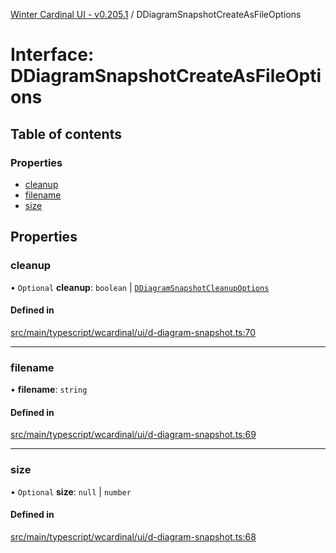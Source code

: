 [Winter Cardinal UI - v0.205.1](../index.md) / DDiagramSnapshotCreateAsFileOptions

# Interface: DDiagramSnapshotCreateAsFileOptions

## Table of contents

### Properties

- [cleanup](DDiagramSnapshotCreateAsFileOptions.md#cleanup)
- [filename](DDiagramSnapshotCreateAsFileOptions.md#filename)
- [size](DDiagramSnapshotCreateAsFileOptions.md#size)

## Properties

### cleanup

• `Optional` **cleanup**: `boolean` \| [`DDiagramSnapshotCleanupOptions`](DDiagramSnapshotCleanupOptions.md)

#### Defined in

[src/main/typescript/wcardinal/ui/d-diagram-snapshot.ts:70](https://github.com/winter-cardinal/winter-cardinal-ui/blob/v0.205.1/src/main/typescript/wcardinal/ui/d-diagram-snapshot.ts#L70)

___

### filename

• **filename**: `string`

#### Defined in

[src/main/typescript/wcardinal/ui/d-diagram-snapshot.ts:69](https://github.com/winter-cardinal/winter-cardinal-ui/blob/v0.205.1/src/main/typescript/wcardinal/ui/d-diagram-snapshot.ts#L69)

___

### size

• `Optional` **size**: ``null`` \| `number`

#### Defined in

[src/main/typescript/wcardinal/ui/d-diagram-snapshot.ts:68](https://github.com/winter-cardinal/winter-cardinal-ui/blob/v0.205.1/src/main/typescript/wcardinal/ui/d-diagram-snapshot.ts#L68)
